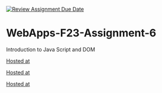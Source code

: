 [![Review Assignment Due Date](https://classroom.github.com/assets/deadline-readme-button-24ddc0f5d75046c5622901739e7c5dd533143b0c8e959d652212380cedb1ea36.svg)](https://classroom.github.com/a/b9NC0g7h)
# WebApps-F23-Assignment-6
Introduction to Java Script and DOM

[Hosted at](https://44-563-webapps-f23.github.io/44563-webapps-f23-assignment6-Sambhavi2/author.html)

[Hosted at](https://44-563-webapps-f23.github.io/44563-webapps-f23-assignment6-Sambhavi2/cruise.html)

[Hosted at](https://44-563-webapps-f23.github.io/44563-webapps-f23-assignment6-Sambhavi2/name%20tips.html)

